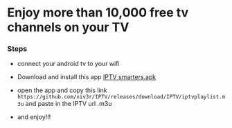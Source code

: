# Enjoy more than 10,000 free tv channels on your TV


### Steps
- connect your android tv to your wifi
- Download and install this app [IPTV smarters.apk](https://github.com/xiv3r/IPTV/releases/download/IPTV/IPTV-Smarters-Pro-v3.1.5.1.apk)
- open the app and copy this link `https://github.com/xiv3r/IPTV/releases/download/IPTV/iptvplaylist.m3u` and paste in the IPTV url .m3u

- and enjoy!!!
